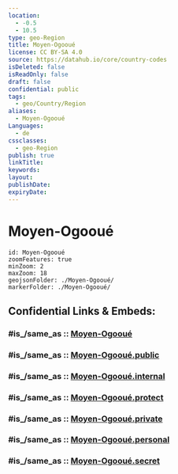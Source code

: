 ```yaml
---
location:
  - -0.5
  - 10.5
type: geo-Region
title: Moyen-Ogooué
license: CC BY-SA 4.0
source: https://datahub.io/core/country-codes
isDeleted: false
isReadOnly: false
draft: false
confidential: public
tags:
  - geo/Country/Region
aliases:
  - Moyen-Ogooué
Languages:
  - de
cssclasses:
  - geo-Region
publish: true
linkTitle:
keywords:
layout:
publishDate:
expiryDate:
---
```


# Moyen-Ogooué

```leaflet
id: Moyen-Ogooué
zoomFeatures: true 
minZoom: 2 
maxZoom: 18
geojsonFolder: ./Moyen-Ogooué/
markerFolder: ./Moyen-Ogooué/
```


## Confidential Links & Embeds: 

### #is_/same_as :: [Moyen-Ogooué](/_Standards/Earth/Continent/Africa/Africa~Central/Gabon/Provinces~Gabon/Moyen-Ogooué.md) 

### #is_/same_as :: [Moyen-Ogooué.public](/_public/Earth/Continent/Africa/Africa~Central/Gabon/Provinces~Gabon/Moyen-Ogooué.public.md) 

### #is_/same_as :: [Moyen-Ogooué.internal](/_internal/Earth/Continent/Africa/Africa~Central/Gabon/Provinces~Gabon/Moyen-Ogooué.internal.md) 

### #is_/same_as :: [Moyen-Ogooué.protect](/_protect/Earth/Continent/Africa/Africa~Central/Gabon/Provinces~Gabon/Moyen-Ogooué.protect.md) 

### #is_/same_as :: [Moyen-Ogooué.private](/_private/Earth/Continent/Africa/Africa~Central/Gabon/Provinces~Gabon/Moyen-Ogooué.private.md) 

### #is_/same_as :: [Moyen-Ogooué.personal](/_personal/Earth/Continent/Africa/Africa~Central/Gabon/Provinces~Gabon/Moyen-Ogooué.personal.md) 

### #is_/same_as :: [Moyen-Ogooué.secret](/_secret/Earth/Continent/Africa/Africa~Central/Gabon/Provinces~Gabon/Moyen-Ogooué.secret.md)

